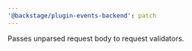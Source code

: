 ```yaml
---
'@backstage/plugin-events-backend': patch
---
```


Passes unparsed request body to request validators.
